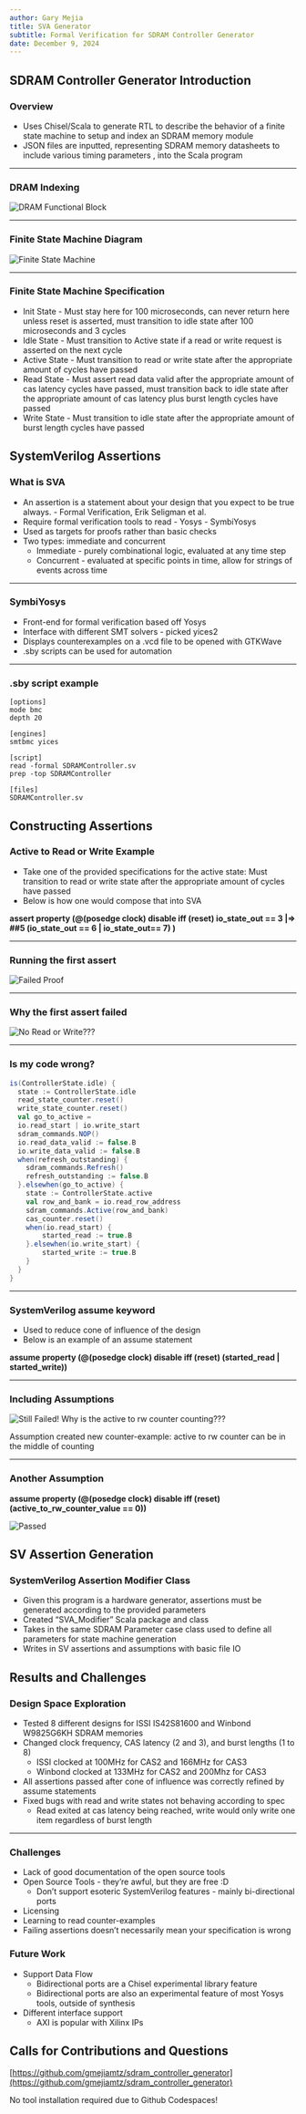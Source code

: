 ```yaml
---
author: Gary Mejia
title: SVA Generator
subtitle: Formal Verification for SDRAM Controller Generator
date: December 9, 2024
---
```


## SDRAM Controller Generator Introduction

### Overview

- Uses Chisel/Scala to generate RTL to describe the behavior of a finite state machine to setup and index an SDRAM memory module
- JSON files are inputted, representing SDRAM memory datasheets to include various timing parameters , into the Scala program

---

### DRAM Indexing

![DRAM Functional Block](img/dram_index.png)

---

### Finite State Machine Diagram

![Finite State Machine](img/fsm.png)

---

### Finite State Machine Specification

- Init State - Must stay here for 100 microseconds, can never return here unless reset is asserted, must transition to idle state after 100 microseconds and 3 cycles
- Idle State - Must transition to Active state if a read or write request is asserted on the next cycle
- Active State - Must transition to read or write state after the appropriate amount of cycles have passed
- Read State - Must assert read data valid after the appropriate amount of cas latency cycles have passed, must transition back to idle state after the appropriate amount of cas latency plus burst length cycles have passed
- Write State - Must transition to idle state after the appropriate amount of burst length cycles have passed

## SystemVerilog Assertions

### What is SVA

- An assertion is a statement about your design that you expect to be true always. - Formal Verification, Erik Seligman et al.
- Require formal verification tools to read - Yosys - SymbiYosys
- Used as targets for proofs rather than basic checks
- Two types: immediate and concurrent
  - Immediate - purely combinational logic, evaluated at any time step
  - Concurrent - evaluated at specific points in time, allow for strings of events across time

---

### SymbiYosys

- Front-end for formal verification based off Yosys
- Interface with different SMT solvers - picked yices2
- Displays counterexamples on a .vcd file to be opened with GTKWave
- .sby scripts can be used for automation

---

### .sby script example

```
[options]
mode bmc
depth 20

[engines]
smtbmc yices

[script]
read -formal SDRAMController.sv
prep -top SDRAMController

[files]
SDRAMController.sv
```

## Constructing Assertions

### Active to Read or Write Example

- Take one of the provided specifications for the active state: Must transition to read or write state after the appropriate amount of cycles have passed
- Below is how one would compose that into SVA

**assert property (@(posedge clock) disable iff (reset) io_state_out == 3 |=> ##5 (io_state_out == 6 | io_state_out== 7) )**

---

### Running the first assert

![Failed Proof](img/failed_proof.png)

---

### Why the first assert failed

![No Read or Write???](img/wave2.png)

---

### Is my code wrong?

```scala
is(ControllerState.idle) {
  state := ControllerState.idle
  read_state_counter.reset()
  write_state_counter.reset()
  val go_to_active =
  io.read_start | io.write_start
  sdram_commands.NOP()
  io.read_data_valid := false.B
  io.write_data_valid := false.B
  when(refresh_outstanding) {
    sdram_commands.Refresh()
    refresh_outstanding := false.B
  }.elsewhen(go_to_active) {
    state := ControllerState.active
    val row_and_bank = io.read_row_address
    sdram_commands.Active(row_and_bank)
    cas_counter.reset()
    when(io.read_start) {
        started_read := true.B
    }.elsewhen(io.write_start) {
        started_write := true.B
    }
  }
}
```

---

### SystemVerilog assume keyword

- Used to reduce cone of influence of the design
- Below is an example of an assume statement

**assume property (@(posedge clock) disable iff (reset) (started_read | started_write))**

---

### Including Assumptions

![Still Failed! Why is the active to rw counter counting???](img/wave3.png)

Assumption created new counter-example: active to rw counter can be in the middle of counting

---

### Another Assumption

**assume property (@(posedge clock) disable iff (reset) (active_to_rw_counter_value == 0))**

![Passed](img/proven.png)

## SV Assertion Generation

### SystemVerilog Assertion Modifier Class

- Given this program is a hardware generator, assertions must be generated according to the provided parameters
- Created “SVA_Modifier” Scala package and class
- Takes in the same SDRAM Parameter case class used to define all parameters for state machine generation
- Writes in SV assertions and assumptions with basic file IO

## Results and Challenges

### Design Space Exploration

- Tested 8 different designs for ISSI IS42S81600 and Winbond W9825G6KH SDRAM memories
- Changed clock frequency, CAS latency (2 and 3), and burst lengths (1 to 8)
  - ISSI clocked at 100MHz for CAS2 and 166MHz for CAS3
  - Winbond clocked at 133MHz for CAS2 and 200Mhz for CAS3
- All assertions passed after cone of influence was correctly refined by assume statements
- Fixed bugs with read and write states not behaving according to spec
  - Read exited at cas latency being reached, write would only write one item regardless of burst length

---

### Challenges

- Lack of good documentation of the open source tools
- Open Source Tools - they’re awful, but they are free :D
  - Don’t support esoteric SystemVerilog features - mainly bi-directional ports
- Licensing
- Learning to read counter-examples
- Failing assertions doesn’t necessarily mean your specification is wrong

### Future Work

- Support Data Flow
  - Bidirectional ports are a Chisel experimental library feature
  - Bidirectional ports are also an experimental feature of most Yosys tools, outside of synthesis
- Different interface support
  - AXI is popular with Xilinx IPs

## Calls for Contributions and Questions

[https://github.com/gmejiamtz/sdram_controller_generator](https://github.com/gmejiamtz/sdram_controller_generator)

No tool installation required due to Github Codespaces!
